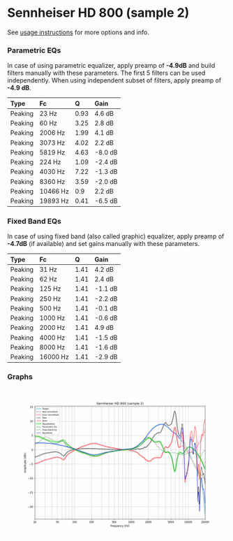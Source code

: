 # Sennheiser HD 800 (sample 2)
See [usage instructions](https://github.com/jaakkopasanen/AutoEq#usage) for more options and info.

### Parametric EQs
In case of using parametric equalizer, apply preamp of **-4.9dB** and build filters manually
with these parameters. The first 5 filters can be used independently.
When using independent subset of filters, apply preamp of **-4.9 dB**.

| Type    | Fc       |    Q | Gain    |
|:--------|:---------|:-----|:--------|
| Peaking | 23 Hz    | 0.93 | 4.6 dB  |
| Peaking | 60 Hz    | 3.25 | 2.8 dB  |
| Peaking | 2006 Hz  | 1.99 | 4.1 dB  |
| Peaking | 3073 Hz  | 4.02 | 2.2 dB  |
| Peaking | 5819 Hz  | 4.63 | -8.0 dB |
| Peaking | 224 Hz   | 1.09 | -2.4 dB |
| Peaking | 4030 Hz  | 7.22 | -1.3 dB |
| Peaking | 8360 Hz  | 3.59 | -2.0 dB |
| Peaking | 10466 Hz | 0.9  | 2.2 dB  |
| Peaking | 19893 Hz | 0.41 | -6.5 dB |

### Fixed Band EQs
In case of using fixed band (also called graphic) equalizer, apply preamp of **-4.7dB**
(if available) and set gains manually with these parameters.

| Type    | Fc       |    Q | Gain    |
|:--------|:---------|:-----|:--------|
| Peaking | 31 Hz    | 1.41 | 4.2 dB  |
| Peaking | 62 Hz    | 1.41 | 2.4 dB  |
| Peaking | 125 Hz   | 1.41 | -1.1 dB |
| Peaking | 250 Hz   | 1.41 | -2.2 dB |
| Peaking | 500 Hz   | 1.41 | -0.1 dB |
| Peaking | 1000 Hz  | 1.41 | -0.6 dB |
| Peaking | 2000 Hz  | 1.41 | 4.9 dB  |
| Peaking | 4000 Hz  | 1.41 | -1.5 dB |
| Peaking | 8000 Hz  | 1.41 | -1.6 dB |
| Peaking | 16000 Hz | 1.41 | -2.9 dB |

### Graphs
![](./Sennheiser%20HD%20800%20(sample%202).png)